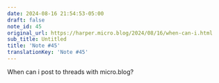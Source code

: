 ```yaml
---
date: 2024-08-16 21:54:53-05:00
draft: false
note_id: 45
original_url: https://harper.micro.blog/2024/08/16/when-can-i.html
sub_title: Untitled
title: 'Note #45'
translationKey: 'Note #45'
---
```


When can i post to threads with micro.blog?